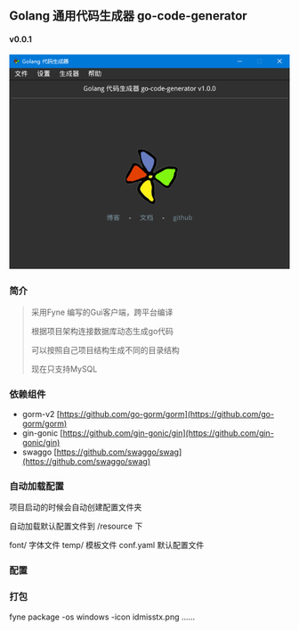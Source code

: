 ## Golang 通用代码生成器 go-code-generator

#### v0.0.1

![首页](https://raw.githubusercontent.com/sunzhonghui/go-code-generator/master/resource/images/main.png)

### 简介

> 采用Fyne 编写的Gui客户端，跨平台编译
>
> 根据项目架构连接数据库动态生成go代码
>
> 可以按照自己项目结构生成不同的目录结构
>
> 现在只支持MySQL

### 依赖组件

- gorm-v2 [https://github.com/go-gorm/gorm](https://github.com/go-gorm/gorm)
- gin-gonic [https://github.com/gin-gonic/gin](https://github.com/gin-gonic/gin)
- swaggo [https://github.com/swaggo/swag](https://github.com/swaggo/swag)

### 自动加载配置

项目启动的时候会自动创建配置文件夹

自动加载默认配置文件到 /resource 下

font/ 字体文件
temp/ 模板文件
conf.yaml 默认配置文件

### 配置




### 打包

fyne package -os windows -icon idmisstx.png
……




